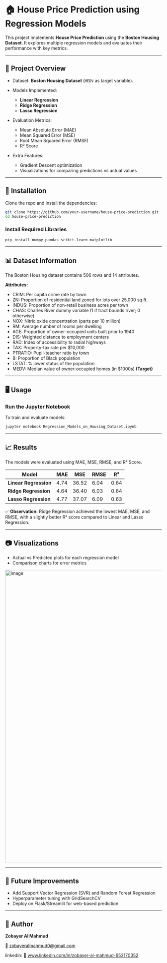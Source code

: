 
# 🏠 House Price Prediction using Regression Models

This project implements **House Price Prediction** using the **Boston Housing Dataset**.
It explores multiple regression models and evaluates their performance with key metrics.

---

## 📌 Project Overview

* Dataset: **Boston Housing Dataset** (`MEDV` as target variable).
* Models Implemented:

  * **Linear Regression**
  * **Ridge Regression**
  * **Lasso Regression**
* Evaluation Metrics:

  * Mean Absolute Error (MAE)
  * Mean Squared Error (MSE)
  * Root Mean Squared Error (RMSE)
  * R² Score
* Extra Features:

  * Gradient Descent optimization
  * Visualizations for comparing predictions vs actual values

---

## 🚀 Installation

Clone the repo and install the dependencies:

```bash
git clone https://github.com/your-username/house-price-prediction.git
cd house-price-prediction
```

### Install Required Libraries

```bash
pip install numpy pandas scikit-learn matplotlib
```

---

## 📊 Dataset Information

The Boston Housing dataset contains 506 rows and 14 attributes.

**Attributes:**

* CRIM: Per capita crime rate by town
* ZN: Proportion of residential land zoned for lots over 25,000 sq.ft.
* INDUS: Proportion of non-retail business acres per town
* CHAS: Charles River dummy variable (1 if tract bounds river; 0 otherwise)
* NOX: Nitric oxide concentration (parts per 10 million)
* RM: Average number of rooms per dwelling
* AGE: Proportion of owner-occupied units built prior to 1940
* DIS: Weighted distance to employment centers
* RAD: Index of accessibility to radial highways
* TAX: Property-tax rate per \$10,000
* PTRATIO: Pupil-teacher ratio by town
* B: Proportion of Black population
* LSTAT: % lower status of the population
* MEDV: Median value of owner-occupied homes (in \$1000s) **(Target)**

---

## 🖥️ Usage

### Run the Jupyter Notebook

To train and evaluate models:

```bash
jupyter notebook Regression_Models_on_Housing_Dataset.ipynb
```

---

## 📈 Results

The models were evaluated using MAE, MSE, RMSE, and R² Score.

| Model                 | MAE  | MSE   | RMSE | R²   |
| --------------------- | ---- | ----- | ---- | ---- |
| **Linear Regression** | 4.74 | 36.52 | 6.04 | 0.64 |
| **Ridge Regression**  | 4.64 | 36.40 | 6.03 | 0.64 |
| **Lasso Regression**  | 4.77 | 37.07 | 6.09 | 0.63 |

✅ **Observation:** Ridge Regression achieved the lowest MAE, MSE, and RMSE, with a slightly better R² score compared to Linear and Lasso Regression.

---

## 📷 Visualizations

* Actual vs Predicted plots for each regression model
* Comparison charts for error metrics


<img width="1916" height="939" alt="image" src="https://github.com/user-attachments/assets/0ef7acb5-c383-4330-866a-0649a1cc1aa8" />

---

## 📌 Future Improvements

* Add Support Vector Regression (SVR) and Random Forest Regression
* Hyperparameter tuning with GridSearchCV
* Deploy on Flask/Streamlit for web-based prediction

---

## 👤 Author

**Zobayer Al Mahmud**

📧 zobayeralmahmud0@gmail.com

linkedin: 🔗 www.linkedin.com/in/zobayer-al-mahmud-652170352

